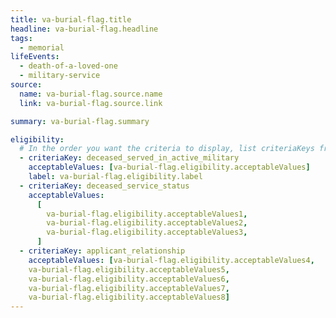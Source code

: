 ```yaml
---
title: va-burial-flag.title
headline: va-burial-flag.headline
tags:
  - memorial
lifeEvents:
  - death-of-a-loved-one
  - military-service
source:
  name: va-burial-flag.source.name
  link: va-burial-flag.source.link

summary: va-burial-flag.summary

eligibility:
  # In the order you want the criteria to display, list criteriaKeys from the csv here, each followed by a comma-separated list of which values indicate eligibility for that criteria. Wrap individual values in quotes if they have inner commas.
  - criteriaKey: deceased_served_in_active_military
    acceptableValues: [va-burial-flag.eligibility.acceptableValues]
    label: va-burial-flag.eligibility.label
  - criteriaKey: deceased_service_status
    acceptableValues:
      [
        va-burial-flag.eligibility.acceptableValues1,
        va-burial-flag.eligibility.acceptableValues2,
        va-burial-flag.eligibility.acceptableValues3,
      ]
  - criteriaKey: applicant_relationship
    acceptableValues: [va-burial-flag.eligibility.acceptableValues4, 
    va-burial-flag.eligibility.acceptableValues5, 
    va-burial-flag.eligibility.acceptableValues6, 
    va-burial-flag.eligibility.acceptableValues7, 
    va-burial-flag.eligibility.acceptableValues8]
---
```

